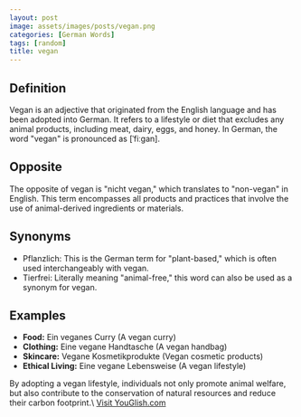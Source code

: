```yaml
---
layout: post
image: assets/images/posts/vegan.png
categories: [German Words]
tags: [random]
title: vegan
---
```


## Definition

Vegan is an adjective that originated from the English language and has been adopted into German. It refers to a lifestyle or diet that excludes any animal products, including meat, dairy, eggs, and honey. In German, the word "vegan" is pronounced as [ˈfiːɡan]. 

## Opposite

The opposite of vegan is "nicht vegan," which translates to "non-vegan" in English. This term encompasses all products and practices that involve the use of animal-derived ingredients or materials.

## Synonyms

- Pflanzlich: This is the German term for "plant-based," which is often used interchangeably with vegan.
- Tierfrei: Literally meaning "animal-free," this word can also be used as a synonym for vegan.

## Examples

- **Food:** Ein veganes Curry (A vegan curry)
- **Clothing:** Eine vegane Handtasche (A vegan handbag)
- **Skincare:** Vegane Kosmetikprodukte (Vegan cosmetic products)
- **Ethical Living:** Eine vegane Lebensweise (A vegan lifestyle)

By adopting a vegan lifestyle, individuals not only promote animal welfare, but also contribute to the conservation of natural resources and reduce their carbon footprint.\ <a id="yg-widget-0" class="youglish-widget" data-query="vegan" data-lang="german" data-components="8412" data-auto-start="0" data-bkg-color="theme_light" data-title="How%20to%20pronounce%20vegan%20in%20German"  rel="nofollow" href="https://youglish.com">Visit YouGlish.com</a><script async src="https://youglish.com/public/emb/widget.js" charset="utf-8"></script>